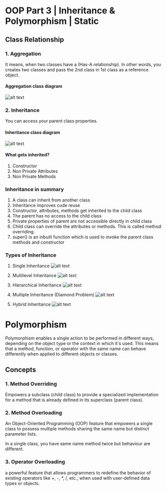 # OOP Part 3 | Inheritance & Polymorphism | Static

## Class Relationship

### 1. Aggregation
It means, when two classes have a (Has-A relationship).
In other words, you creates two classes and pass the 2nd class in 1st class as a reference object.

#### Aggregation class diagram

![alt text](image.png)

### 2. Inheritance
You can access your parent class properties.

#### Inheritance class diagram

![alt text](image-1.png)

#### What gets inherited?
1. Constructor
2. Non Private Attributes
3. Non Private Methods


### Inheritance in summary
1. A class can inherit from another class
2. Inheritance improves code reuse
3. Constructor, attributes, methods get inherited to the child class
4. The parent has no access to the child class
5. Private properties of parent are not accessible directly in child class
6. Child class can override the attributes or methods. This is called method overriding.
7. super() is an inbuilt function which is used to invoke the parent class methods and constructor


### Types of Inheritance
1. Single Inheritance
![alt text](image-2.png)

2. Multilevel Inheritance
![alt text](image-3.png)

3. Hierarchical Inheritance
![alt text](image-4.png)

4. Multiple Inheritance (Diamond Problem)
![alt text](image-5.png)

5. Hybrid Inheritance
![alt text](image-6.png)


# Polymorphism
Polymorphism enables a single action to be performed in different ways, depending on the object type or the context in which it's used. This means that a method, function, or operator with the same name can behave differently when applied to different objects or classes.

## Concepts

### 1. Method Overriding
Empowers a subclass (child class) to provide a specialized implementation for a method that is already defined in its superclass (parent class).

### 2. Method Overloading
An Object-Oriented Programming (OOP) feature that empowers a single class to possess multiple methods sharing the same name but distinct parameter lists.

In a single class, you have same name method twice but behaviour are different.

### 3. Operator Overloading
a powerful feature that allows programmers to redefine the behavior of existing operators like +, -, *, /, etc., when used with user-defined data types or objects.
